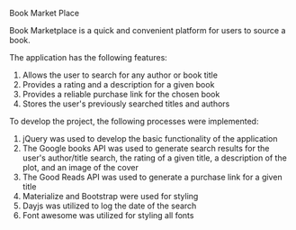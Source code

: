 Book Market Place

Book Marketplace is a quick and convenient platform for users to source a book.

The application has the following features:
1. Allows the user to search for any author or book title
2. Provides a rating and a description for a given book 
3. Provides a reliable purchase link for the chosen book
4. Stores the user's  previously searched titles and authors 

To develop the project, the following processes were implemented:
1. jQuery was used to develop the basic functionality of the application
2. The Google books API was used to generate search results for the user's author/title search, the rating of a given title,  a description of the plot, and an image of the cover
3. The Good Reads API was used to generate a purchase link for a given title 
4. Materialize and Bootstrap were used for styling
5. Dayjs was utilized to log the date of the search 
6. Font awesome was utilized for styling all fonts


